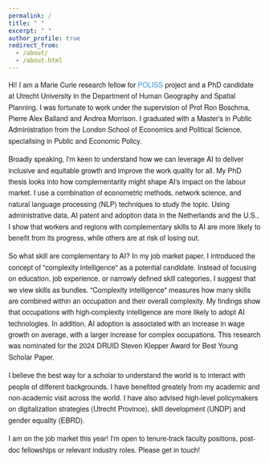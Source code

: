 ```yaml
---
permalink: /
title: " "
excerpt: " "
author_profile: true
redirect_from: 
  - /about/
  - /about.html
---
```


<style>
    /* General body text */
    body {
        font-family: 'Helvetica Neue', Helvetica, Arial, sans-serif;
        font-size: 14px;
        line-height: 1.6; /* This adds spacing between lines of text */
    }

    /* Headers */
    h1, h2, h3, h4, h5, h6 {
        font-weight: bold;
        margin-bottom: 15px; /* Adds space below headers */
    }

    h2 {
        font-size: 15px;
        margin-top: 20px; /* Adds space above this level header */
    }

    /* Link styling */
    a {
        color: #3498db;
        text-decoration: none; /* Removes underline from links */
    }

    a:hover {
        text-decoration: underline; /* Adds underline on hover for clarity */
    }

    /* List styling */
    ul, ol {
        margin-bottom: 20px; /* Adds space below lists */
    }

    li {
        margin-bottom: 10px; /* Adds space between list items */
    }
  
</style>

Hi! I am a Marie Curie research fellow for [POLISS](https://poliss.eu/) project and a 
PhD candidate at Utrecht University in the Department of Human Geography and Spatial Planning. I was fortunate to work under the supervision of Prof Ron Boschma, Pierre Alex Balland and Andrea Morrison. I graduated with a Master's in Public Administration from the London School of Economics and Political Science, specialising in Public and Economic Policy. 

Broadly speaking, I'm keen to understand how we can leverage AI to deliver inclusive and equitable growth and improve the work quality for all. My PhD thesis looks into how complementarity might shape AI's impact on the labour market. I use a combination of econometric methods, network science, and natural language processing (NLP) techniques to study the topic. Using administrative data, AI patent and adoption data in the Netherlands and the U.S., I show that workers and regions with complementary skills to AI are more likely to benefit from its progress, while others are at risk of losing out. 

So what skill are complementary to AI? In my job market paper, I introduced the concept of "complexity intelligence" as a potential candidate. Instead of focusing on education, job experience, or narrowly defined skill categories, I suggest that we view skills as bundles. "Complexity intelligence" measures how many skills are combined within an occupation and their overall complexity. My findings show that occupations with high-complexity intelligence are more likely to adopt AI technologies. In addition, AI adoption is associated with an increase in wage growth on average, with a larger increase for complex occupations. This research was nominated for the 2024 DRUID Steven Klepper Award for Best Young Scholar Paper.

I believe the best way for a scholar to understand the world is to interact with people of different backgrounds. I have benefited greately from my academic and non-academic visit across the world. I have also advised high-level policymakers on digitalization strategies (Utrecht Province), skill development (UNDP) and gender equality (EBRD). 

I am on the job market this year! I'm open to tenure-track faculty positions, post-doc fellowships or relevant industry roles. Please get in touch!


